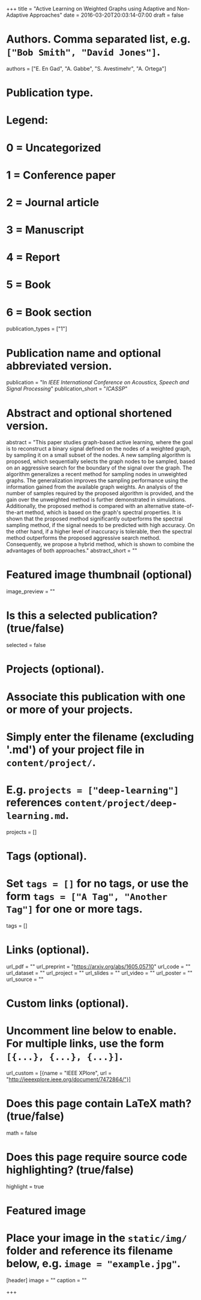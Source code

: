 +++
title = "Active Learning on Weighted Graphs using Adaptive and Non-Adaptive Approaches"
date = 2016-03-20T20:03:14-07:00
draft = false

# Authors. Comma separated list, e.g. `["Bob Smith", "David Jones"]`.
authors = ["E. En Gad", "A. Gabbe", "S. Avestimehr",  "A. Ortega"]

# Publication type.
# Legend:
# 0 = Uncategorized
# 1 = Conference paper
# 2 = Journal article
# 3 = Manuscript
# 4 = Report
# 5 = Book
# 6 = Book section
publication_types = ["1"]

# Publication name and optional abbreviated version.
publication = "In *IEEE International Conference on Acoustics, Speech and Signal Processing*"
publication_short = "*ICASSP*"

# Abstract and optional shortened version.
abstract = "This paper studies graph-based active learning, where the goal is to reconstruct a binary signal defined on the nodes of a weighted graph, by sampling it on a small subset of the nodes. A new sampling algorithm is proposed, which sequentially selects the graph nodes to be sampled, based on an aggressive search for the boundary of the signal over the graph. The algorithm generalizes a recent method for sampling nodes in unweighted graphs. The generalization improves the sampling performance using the information gained from the available graph weights. An analysis of the number of samples required by the proposed algorithm is provided, and the gain over the unweighted method is further demonstrated in simulations. Additionally, the proposed method is compared with an alternative state-of-the-art method, which is based on the graph's spectral properties. It is shown that the proposed method significantly outperforms the spectral sampling method, if the signal needs to be predicted with high accuracy. On the other hand, if a higher level of inaccuracy is tolerable, then the spectral method outperforms the proposed aggressive search method. Consequently, we propose a hybrid method, which is shown to combine the advantages of both approaches."
abstract_short = ""

# Featured image thumbnail (optional)
image_preview = ""

# Is this a selected publication? (true/false)
selected = false

# Projects (optional).
#   Associate this publication with one or more of your projects.
#   Simply enter the filename (excluding '.md') of your project file in `content/project/`.
#   E.g. `projects = ["deep-learning"]` references `content/project/deep-learning.md`.
projects = []

# Tags (optional).
#   Set `tags = []` for no tags, or use the form `tags = ["A Tag", "Another Tag"]` for one or more tags.
tags = []

# Links (optional).
url_pdf = ""
url_preprint = "https://arxiv.org/abs/1605.05710"
url_code = ""
url_dataset = ""
url_project = ""
url_slides = ""
url_video = ""
url_poster = ""
url_source = ""

# Custom links (optional).
#   Uncomment line below to enable. For multiple links, use the form `[{...}, {...}, {...}]`.
url_custom  = [{name = "IEEE XPlore", url = "http://ieeexplore.ieee.org/document/7472864/"}]

# Does this page contain LaTeX math? (true/false)
math = false

# Does this page require source code highlighting? (true/false)
highlight = true

# Featured image
# Place your image in the `static/img/` folder and reference its filename below, e.g. `image = "example.jpg"`.
[header]
image = ""
caption = ""

+++
